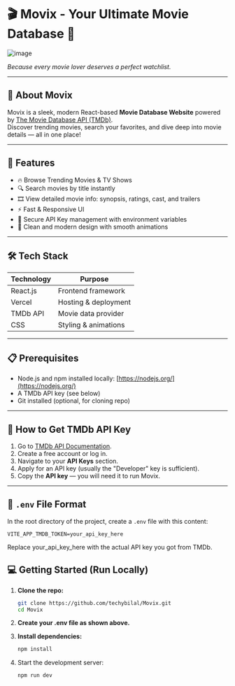 # 🎬 Movix - Your Ultimate Movie Database 🎥

![image](https://github.com/user-attachments/assets/22c3b983-92c1-4550-b361-adff164c664f)

*Because every movie lover deserves a perfect watchlist.*

---

## 🚀 About Movix

Movix is a sleek, modern React-based **Movie Database Website** powered by [The Movie Database API (TMDb)](https://www.themoviedb.org/).  
Discover trending movies, search your favorites, and dive deep into movie details — all in one place!

---

## 🌟 Features

- 🔥 Browse Trending Movies & TV Shows  
- 🔍 Search movies by title instantly  
- 🎞️ View detailed movie info: synopsis, ratings, cast, and trailers  
- ⚡ Fast & Responsive UI  
- 🔐 Secure API Key management with environment variables  
- 🎨 Clean and modern design with smooth animations  

---

## 🛠️ Tech Stack

| Technology | Purpose                    |
|------------|----------------------------|
| React.js   | Frontend framework          |
| Vercel     | Hosting & deployment        |
| TMDb API   | Movie data provider         |
| CSS        | Styling & animations        |

---

## 📋 Prerequisites

- Node.js and npm installed locally: [https://nodejs.org/](https://nodejs.org/)  
- A TMDb API key (see below)  
- Git installed (optional, for cloning repo)  

---

## 🎯 How to Get TMDb API Key

1. Go to [TMDb API Documentation](https://developer.themoviedb.org/reference/intro/authentication).  
2. Create a free account or log in.  
3. Navigate to your **API Keys** section.  
4. Apply for an API key (usually the "Developer" key is sufficient).  
5. Copy the **API key** — you will need it to run Movix.

---

## 📝 `.env` File Format

In the root directory of the project, create a `.env` file with this content:

```env
VITE_APP_TMDB_TOKEN=your_api_key_here
```
Replace your_api_key_here with the actual API key you got from TMDb.

## 💻 Getting Started (Run Locally)

1. **Clone the repo:**

   ```bash
   git clone https://github.com/techybilal/Movix.git
   cd Movix
   ```
   
2. **Create your .env file as shown above.**

3. **Install dependencies:**

   ```bash
   npm install
   ```
   
4. Start the development server:

   ```bash
   npm run dev
   ```
